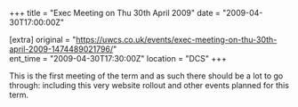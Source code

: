 +++
title = "Exec Meeting on Thu 30th April 2009"
date = "2009-04-30T17:00:00Z"

[extra]
original = "https://uwcs.co.uk/events/exec-meeting-on-thu-30th-april-2009-1474489021796/"    
ent_time = "2009-04-30T17:30:00Z"
location = "DCS"
+++

This is the first meeting of the term and as such there should be a lot to go through: including this very website rollout and other events planned for this term.

